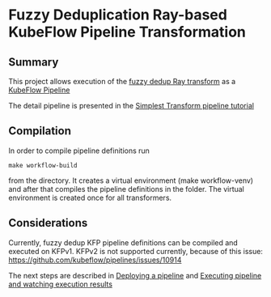 # Fuzzy Deduplication Ray-based KubeFlow Pipeline Transformation 


## Summary 
This project allows execution of the [fuzzy dedup Ray transform](../ray) as a 
[KubeFlow Pipeline](https://www.kubeflow.org/docs/components/pipelines/overview/)

The detail pipeline is presented in the [Simplest Transform pipeline tutorial](../../../../kfp/doc/simple_transform_pipeline.md) 

## Compilation

In order to compile pipeline definitions run
```shell
make workflow-build
```
from the directory. It creates a virtual environment (make workflow-venv) and after that compiles the pipeline 
definitions in the folder. The virtual environment is created once for all transformers. 

## Considerations
Currently, fuzzy dedup KFP pipeline definitions can be compiled and executed on KFPv1. KFPv2 is not
supported currently, because of this issue: https://github.com/kubeflow/pipelines/issues/10914

The next steps are described in [Deploying a pipeline](../../../../kfp/doc/simple_transform_pipeline.md#deploying-a-pipeline-)
and [Executing pipeline and watching execution results](../../../../kfp/doc/simple_transform_pipeline.md#executing-pipeline-and-watching-execution-results-)